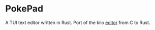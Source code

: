 # PokePad

A TUI text editor written in Rust. 
Port of the kilo [editor](https://viewsourcecode.org/snaptoken/kilo/) from C to Rust.